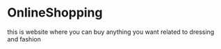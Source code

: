 # OnlineShopping
this is website where you can buy anything you want related to dressing and fashion
